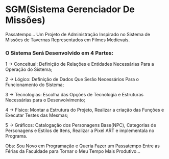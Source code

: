 # SGM(Sistema Gerenciador De Missões)

Passatempo... Um Projeto de Administração Inspirado no Sistema de Missões de Tavernas Representados em Filmes Medievais.

### O Sistema Será Desenvolvido em 4 Partes:

1 -> Conceitual: Definição de Relações e Entidades Necessárias Para a Operação do Sistema;

2 -> Lógico: Definição de Dados Que Serão Necessários Para o Funcionamento do Sistema;

3 -> Tecnologias: Escolha das Opções de Tecnologia e Estruturas Necessárias para o Desenvolvimento;

4 -> Físico: Montar a Estrutura do Projeto, Realizar a criação das Funções e Executar Testes das Mesmas;

5 -> Gráficos: Catalogação dos Personagens Base(NPC), Categorias de Personagens e Estilos de Itens, Realizar a Pixel ART e implementala no Programa.

Obs: Sou Novo em Programação e Queria Fazer um Passatempo Entre as Férias da Faculdade para Tornar o Meu Tempo Mais Produtivo...
